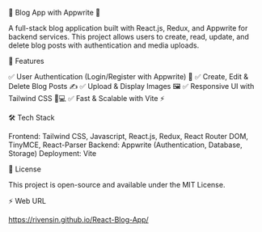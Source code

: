 📝 Blog App with Appwrite 🚀

A full-stack blog application built with React.js, Redux, and Appwrite for backend services. This project allows users to create, read, update, and delete blog posts with authentication and media uploads.

🚀 Features

✅ User Authentication (Login/Register with Appwrite) 🔑
✅ Create, Edit & Delete Blog Posts ✍️
✅ Upload & Display Images 🖼️
✅ Responsive UI with Tailwind CSS 📱💻
✅ Fast & Scalable with Vite ⚡

🛠️ Tech Stack

Frontend: Tailwind CSS, Javascript, React.js, Redux, React Router DOM, TinyMCE, React-Parser
Backend: Appwrite (Authentication, Database, Storage)
Deployment: Vite

📜 License

This project is open-source and available under the MIT License.

⚡ Web URL

https://rivensin.github.io/React-Blog-App/ 

